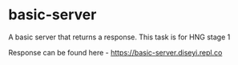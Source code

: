 # basic-server
A basic server that returns a response. This task is for HNG stage 1

Response can be found here - https://basic-server.diseyi.repl.co
